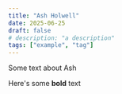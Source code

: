 ```yaml
---
title: "Ash Holwell"
date: 2025-06-25
draft: false
# description: "a description"
tags: ["example", "tag"]
---
```


Some text about Ash

Here's some **bold** text
